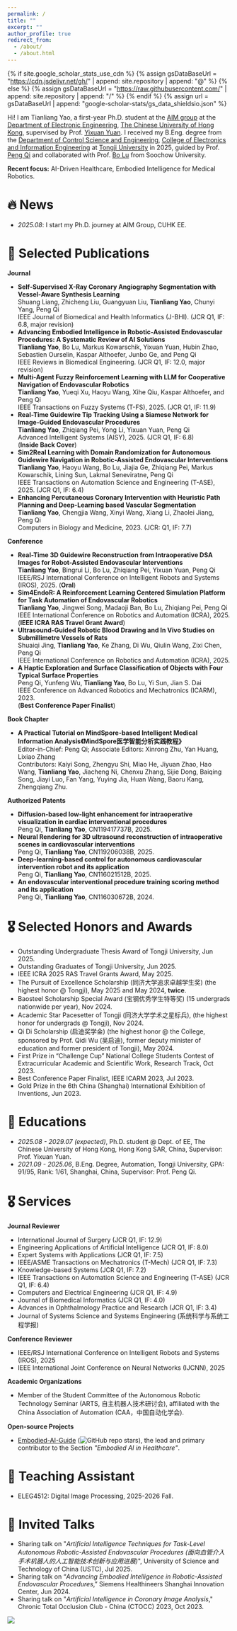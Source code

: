 ```yaml
---
permalink: /
title: ""
excerpt: ""
author_profile: true
redirect_from: 
  - /about/
  - /about.html
---
```


{% if site.google_scholar_stats_use_cdn %}
{% assign gsDataBaseUrl = "https://cdn.jsdelivr.net/gh/" | append: site.repository | append: "@" %}
{% else %}
{% assign gsDataBaseUrl = "https://raw.githubusercontent.com/" | append: site.repository | append: "/" %}
{% endif %}
{% assign url = gsDataBaseUrl | append: "google-scholar-stats/gs_data_shieldsio.json" %}

<span class='anchor' id='about-me'></span>
Hi! I am Tianliang Yao, a first-year Ph.D. student at the [AIM group](http://www.ee.cuhk.edu.hk/~yxyuan/index.htm) at the [Department of Electronic Engineering](https://www.ee.cuhk.edu.hk/en-gb/), [The Chinese University of Hong Kong](https://www.cuhk.edu.hk/chinese/index.html), supervised by Prof. [Yixuan Yuan](http://www.ee.cuhk.edu.hk/~yxyuan/). I received my B.Eng. degree from the [Department of Control Science and Engineering](https://cse.tongji.edu.cn/), [College of Electronics and Information Engineering](https://see.tongji.edu.cn/) at [Tongji University](https://www.tongji.edu.cn/) in 2025, guided by Prof. [Peng Qi](https://cse.tongji.edu.cn/6b/68/c15581a158568/page.htm) and collaborated with Prof. [Bo Lu](https://lu-bo.github.io/) from Soochow University.

**Recent focus:** AI-Driven Healthcare, Embodied Intelligence for Medical Robotics.


<span class='anchor' id='news'></span>
# 🔥 News
- *2025.08*: I start my Ph.D. journey at AIM Group, CUHK EE.


<span class='anchor' id='publications'></span>
# 📝 Selected Publications 
**Journal**
- **Self-Supervised X-Ray Coronary Angiography Segmentation with Vessel-Aware Synthesis Learning**<br>
  Shuang Liang, Zhicheng Liu, Guangyuan Liu, **Tianliang Yao**, Chunyi Yang, Peng Qi<br>
  IEEE Journal of Biomedical and Health Informatics (J-BHI). (JCR Q1, IF: 6.8, major revision)
- **Advancing Embodied Intelligence in Robotic-Assisted Endovascular Procedures: A Systematic Review of AI Solutions**<br>
  **Tianliang Yao**, Bo Lu, Markus Kowarschik, Yixuan Yuan, Hubin Zhao, Sebastien Ourselin, Kaspar Althoefer, Junbo Ge, and Peng Qi<br>
  IEEE Reviews in Biomedical Engineering. (JCR Q1, IF: 12.0, major revision)
- **Multi-Agent Fuzzy Reinforcement Learning with LLM for Cooperative Navigation of Endovascular Robotics**<br>
  **Tianliang Yao**, Yueqi Xu, Haoyu Wang, Xihe Qiu, Kaspar Althoefer, and Peng Qi<br>
  IEEE Transactions on Fuzzy Systems (T-FS), 2025. (JCR Q1, IF: 11.9)
- **Real-Time Guidewire Tip Tracking Using a Siamese Network for Image-Guided Endovascular Procedures**<br>
  **Tianliang Yao**, Zhiqiang Pei, Yong Li, Yixuan Yuan, Peng Qi<br>
  Advanced Intelligent Systems (AISY), 2025. (JCR Q1, IF: 6.8)<br>
    (**Inside Back Cover**)
- **Sim2Real Learning with Domain Randomization for Autonomous Guidewire Navigation in Robotic-Assisted Endovascular Interventions**<br>
   **Tianliang Yao**, Haoyu Wang, Bo Lu, Jiajia Ge, Zhiqiang Pei, Markus Kowarschik, Lining Sun, Lakmal Seneviratne, Peng Qi<br>
   IEEE Transactions on Automation Science and Engineering (T-ASE), 2025. (JCR Q1, IF: 6.4)
- **Enhancing Percutaneous Coronary Intervention with Heuristic Path Planning and Deep-Learning based Vascular Segmentation**<br>
  **Tianliang Yao**, Chengjia Wang, Xinyi Wang, Xiang Li, Zhaolei Jiang, Peng Qi<br>
  Computers in Biology and Medicine, 2023. (JCR: Q1, IF: 7.7)

**Conference**
- **Real-Time 3D Guidewire Reconstruction from Intraoperative DSA Images for Robot-Assisted Endovascular Interventions**<br>
  **Tianliang Yao**, Bingrui Li, Bo Lu, Zhiqiang Pei, Yixuan Yuan, Peng Qi<br>
   IEEE/RSJ International Conference on Intelligent Robots and Systems (IROS), 2025. (**Oral**)
- **Sim4EndoR: A Reinforcement Learning Centered Simulation Platform for Task Automation of Endovascular Robotics**<br>
  **Tianliang Yao**, Jingwei Song, Madaoji Ban, Bo Lu, Zhiqiang Pei, Peng Qi<br>
  IEEE International Conference on Robotics and Automation (ICRA), 2025.<br>
  (**IEEE ICRA RAS Travel Grant Award**)
- **Ultrasound-Guided Robotic Blood Drawing and In Vivo Studies on Submillimetre Vessels of Rats**<br>
  Shuaiqi Jing, **Tianliang Yao**, Ke Zhang, Di Wu, Qiulin Wang, Zixi Chen, Peng Qi<br>
  IEEE International Conference on Robotics and Automation (ICRA), 2025.
- **A Haptic Exploration and Surface Classification of Objects with Four Typical Surface Properties**<br>
  Peng Qi, Yunfeng Wu, **Tianliang Yao**, Bo Lu, Yi Sun, Jian S. Dai<br>
  IEEE Conference on Advanced Robotics and Mechatronics (ICARM), 2023.<br>
  (**Best Conference Paper Finalist**)

**Book Chapter**
- **A Practical Tutorial on MindSpore-based Intelligent Medical Information Analysis《MindSpore医学智能分析实践教程》**<br>
  Editor-in-Chief: Peng Qi; Associate Editors: Xinrong Zhu, Yan Huang, Lixiao Zhang <br>
  Contributors: Kaiyi Song, Zhengyu Shi, Miao He, Jiyuan Zhao, Hao Wang, **Tianliang Yao**, Jiacheng Ni, Chenxu Zhang, Sijie Dong, Baiqing Song, Jiayi Luo, Fan Yang, Yuying Jia, Huan Wang, Baoru Kang, Zhengqiang Zhu.

**Authorized Patents**
- **Diffusion-based low-light enhancement for intraoperative visualization in cardiac interventional procedures**<br>
  Peng Qi, **Tianliang Yao**, CN119417737B, 2025.
- **Neural Rendering for 3D ultrasound reconstruction of intraoperative scenes in cardiovascular interventions**<br>
  Peng Qi, **Tianliang Yao**, CN119206038B, 2025.
- **Deep-learning-based control for autonomous cardiovascular intervention robot and its application**<br>
  Peng Qi, **Tianliang Yao**, CN116021512B, 2025.
- **An endovascular interventional procedure training scoring method and its application**<br>
  Peng Qi, **Tianliang Yao**, CN116030672B, 2024.

# 🎖 Selected Honors and Awards
- Outstanding Undergraduate Thesis Award of Tongji University, Jun 2025.
- Outstanding Graduates of Tongji University, Jun 2025.
- IEEE ICRA 2025 RAS Travel Grants Award, May 2025.
- The Pursuit of Excellence Scholarship (同济大学追求卓越学生奖) (the highest honor @ Tongji), May 2025 and May 2024, **twice**.
- Baosteel Scholarship Special Award (宝钢优秀学生特等奖) (15 undergrads nationwide per year), Nov 2024.
- Academic Star Pacesetter of Tongji (同济大学学术之星标兵), (the highest honor for undergrads @ Tongji), Nov 2024.
- Qi Di Scholarship (启迪奖学金) (the highest honor @ the College, sponsored by Prof. Qidi Wu (吴启迪), former deputy minister of education and former president of Tongji), May 2024.
- First Prize in “Challenge Cup” National College Students Contest of Extracurricular Academic and Scientific Work, Research Track, Oct 2023.
- Best Conference Paper Finalist, IEEE ICARM 2023, Jul 2023.
- Gold Prize in the 6th China (Shanghai) International Exhibition of Inventions, Jun 2023.


<span class='anchor' id='educations'></span>
# 📖 Educations
- *2025.08 - 2029.07 (expected)*, Ph.D. student @ Dept. of EE, The Chinese University of Hong Kong, Hong Kong SAR, China, Supervisor: Prof. Yixuan Yuan.
- *2021.09 - 2025.06*, B.Eng. Degree, Automation, Tongji University, GPA: 91/95, Rank: 1/61, Shanghai, China, Supervisor: Prof. Peng Qi.


<span class='anchor' id='services'></span>
# 🎖 Services
**Journal Reviewer**
- International Journal of Surgery (JCR Q1, IF: 12.9)
- Engineering Applications of Artificial Intelligence (JCR Q1, IF: 8.0)
- Expert Systems with Applications (JCR Q1, IF: 7.5)
- IEEE/ASME Transactions on Mechatronics (T-Mech) (JCR Q1, IF: 7.3)
- Knowledge-based Systems (JCR Q1, IF: 7.2)
- IEEE Transactions on Automation Science and Engineering (T-ASE) (JCR Q1, IF: 6.4)
- Computers and Electrical Engineering (JCR Q1, IF: 4.9)
- Journal of Biomedical Informatics (JCR Q1, IF: 4.0)
- Advances in Ophthalmology Practice and Research (JCR Q1, IF: 3.4)
- Journal of Systems Science and Systems Engineering (系统科学与系统工程学报)

**Conference Reviewer**
- IEEE/RSJ International Conference on Intelligent Robots and Systems (IROS), 2025
- IEEE International Joint Conference on Neural Networks (IJCNN), 2025

**Academic Organizations**
- Member of the Student Committee of the Autonomous Robotic Technology Seminar (ARTS, 自主机器人技术研讨会), affiliated with the China Association of Automation (CAA，中国自动化学会).

**Open-source Projects**
- [Embodied-AI-Guide](https://github.com/TianxingChen/Embodied-AI-Guide) (<img alt="GitHub repo stars" src="https://img.shields.io/github/stars/TianxingChen/Embodied-AI-Guide">), the lead and primary contributor to the Section *"Embodied AI in Healthcare"*.

<span class='anchor' id='ta'></span>
# 📖 Teaching Assistant
- ELEG4512: Digital Image Processing, 2025-2026 Fall.

<span class='anchor' id='invited-talks'></span>
# 💬 Invited Talks
- Sharing talk on "*Artificial Intelligence Techniques for Task-Level Autonomous Robotic-Assisted Endovascular Procedures (面向血管介入手术机器人的人工智能技术创新与应用进展)*", University of Science and Technology of China (USTC), Jul 2025.
- Sharing talk on “*Advancing Embodied Intelligence in Robotic-Assisted Endovascular Procedures*,” Siemens Healthineers Shanghai Innovation Center, Jun 2024.
- Sharing talk on "*Artificial Intelligence in Coronary Image Analysis*," Chronic Total Occlusion Club - China (CTOCC) 2023, Oct 2023.
  
<a href='https://mapmyvisitors.com/web/1byr7'  title='Visit tracker'><img src='https://mapmyvisitors.com/map.png?cl=ffffff&w=600&t=tt&d=P_j5NmoygM3uhcWirSjS9X1L1wIFmErKg8e9GxZQA5Y'/></a>
